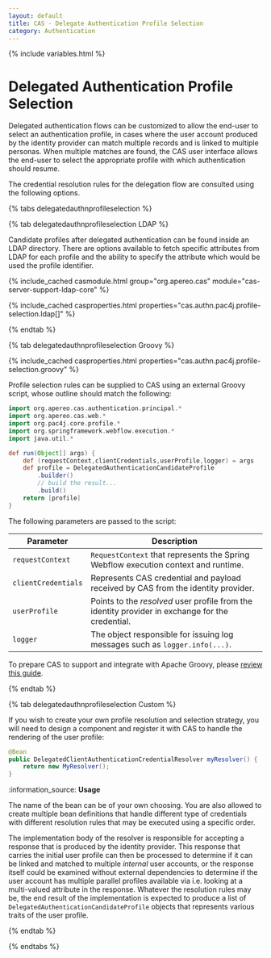 ```yaml
---
layout: default
title: CAS - Delegate Authentication Profile Selection
category: Authentication
---
```


{% include variables.html %}

# Delegated Authentication Profile Selection

Delegated authentication flows can be customized to allow the end-user to select an authentication profile,
in cases where the user account produced by the identity provider can match multiple records
and is linked to multiple personas. When multiple matches are found, the CAS user interface allows the end-user to select
the appropriate profile with which authentication should resume. 
               
The credential resolution rules for the delegation flow are consulted using the following options.
    
{% tabs delegatedauthnprofileselection %}

{% tab delegatedauthnprofileselection LDAP %}

Candidate profiles after delegated authentication can be found inside an LDAP directory. There are options available to fetch
specific attributes from LDAP for each profile and the ability to specify the attribute which would be used the profile identifier.

{% include_cached casmodule.html group="org.apereo.cas" module="cas-server-support-ldap-core" %}

{% include_cached casproperties.html properties="cas.authn.pac4j.profile-selection.ldap[]" %}

{% endtab %}

{% tab delegatedauthnprofileselection <i class="fa fa-file-code px-1"></i>Groovy %}

{% include_cached casproperties.html properties="cas.authn.pac4j.profile-selection.groovy" %}

Profile selection rules can be supplied to CAS using an external Groovy script, whose outline should match the following:

```groovy
import org.apereo.cas.authentication.principal.*   
import org.apereo.cas.web.*
import org.pac4j.core.profile.*
import org.springframework.webflow.execution.*
import java.util.*

def run(Object[] args) {
    def (requestContext,clientCredentials,userProfile,logger) = args
    def profile = DelegatedAuthenticationCandidateProfile
        .builder()
        // build the result... 
        .build()
    return [profile]
}
```

The following parameters are passed to the script:

| Parameter           | Description                                                                                      |
|---------------------|--------------------------------------------------------------------------------------------------|
| `requestContext`    | `RequestContext` that represents the Spring Webflow execution context and runtime.               |
| `clientCredentials` | Represents CAS credential and payload received by CAS from the identity provider.                |
| `userProfile`       | Points to the *resolved* user profile from the identity provider in exchange for the credential. |
| `logger`            | The object responsible for issuing log messages such as `logger.info(...)`.                      |

To prepare CAS to support and integrate with Apache Groovy, please [review this guide](../integration/Apache-Groovy-Scripting.html).

{% endtab %}

{% tab delegatedauthnprofileselection Custom %}

If you wish to create your own profile resolution and selection strategy, you will need to
design a component and register it with CAS to handle the rendering of the user profile:

```java
@Bean
public DelegatedClientAuthenticationCredentialResolver myResolver() {
    return new MyResolver();
}
```

<div class="alert alert-info">:information_source: <strong>Usage</strong><p>
The name of the bean can be of your own choosing. You are also allowed to create multiple bean definitions
that handle different type of credentials with different resolution rules that may be 
executed using a specific order.</p></div>

The implementation body of the resolver is responsible for accepting a response that is produced by the identity provider.
This response that carries the initial user profile can then be processed to determine if it can be linked and matched
to multiple *internal* user accounts, or the response itself could be examined without external dependencies to determine
if the user account has multiple parallel profiles available via i.e. looking at a multi-valued attribute in the
response. Whatever the resolution rules may be, the end result of the implementation is expected to
produce a list of `DelegatedAuthenticationCandidateProfile` objects that represents various traits of the user profile.

{% endtab %}

{% endtabs %}
